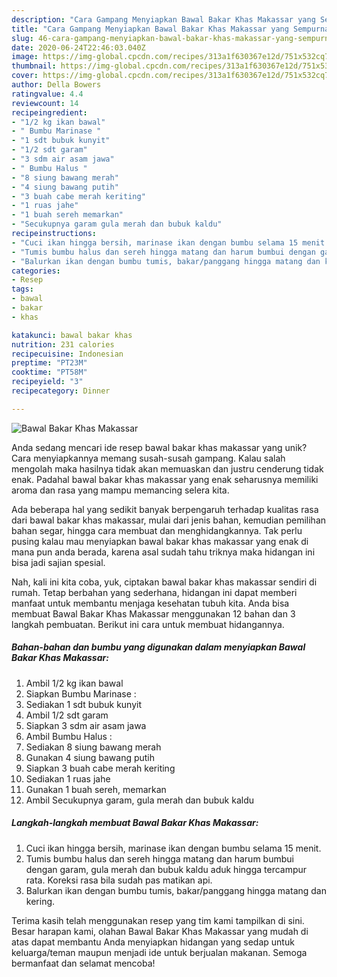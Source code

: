 ```yaml
---
description: "Cara Gampang Menyiapkan Bawal Bakar Khas Makassar yang Sempurna"
title: "Cara Gampang Menyiapkan Bawal Bakar Khas Makassar yang Sempurna"
slug: 46-cara-gampang-menyiapkan-bawal-bakar-khas-makassar-yang-sempurna
date: 2020-06-24T22:46:03.040Z
image: https://img-global.cpcdn.com/recipes/313a1f630367e12d/751x532cq70/bawal-bakar-khas-makassar-foto-resep-utama.jpg
thumbnail: https://img-global.cpcdn.com/recipes/313a1f630367e12d/751x532cq70/bawal-bakar-khas-makassar-foto-resep-utama.jpg
cover: https://img-global.cpcdn.com/recipes/313a1f630367e12d/751x532cq70/bawal-bakar-khas-makassar-foto-resep-utama.jpg
author: Della Bowers
ratingvalue: 4.4
reviewcount: 14
recipeingredient:
- "1/2 kg ikan bawal"
- " Bumbu Marinase "
- "1 sdt bubuk kunyit"
- "1/2 sdt garam"
- "3 sdm air asam jawa"
- " Bumbu Halus "
- "8 siung bawang merah"
- "4 siung bawang putih"
- "3 buah cabe merah keriting"
- "1 ruas jahe"
- "1 buah sereh memarkan"
- "Secukupnya garam gula merah dan bubuk kaldu"
recipeinstructions:
- "Cuci ikan hingga bersih, marinase ikan dengan bumbu selama 15 menit."
- "Tumis bumbu halus dan sereh hingga matang dan harum bumbui dengan garam, gula merah dan bubuk kaldu aduk hingga tercampur rata. Koreksi rasa bila sudah pas matikan api."
- "Balurkan ikan dengan bumbu tumis, bakar/panggang hingga matang dan kering."
categories:
- Resep
tags:
- bawal
- bakar
- khas

katakunci: bawal bakar khas 
nutrition: 231 calories
recipecuisine: Indonesian
preptime: "PT23M"
cooktime: "PT58M"
recipeyield: "3"
recipecategory: Dinner

---
```



![Bawal Bakar Khas Makassar](https://img-global.cpcdn.com/recipes/313a1f630367e12d/751x532cq70/bawal-bakar-khas-makassar-foto-resep-utama.jpg)

Anda sedang mencari ide resep bawal bakar khas makassar yang unik? Cara menyiapkannya memang susah-susah gampang. Kalau salah mengolah maka hasilnya tidak akan memuaskan dan justru cenderung tidak enak. Padahal bawal bakar khas makassar yang enak seharusnya memiliki aroma dan rasa yang mampu memancing selera kita.

Ada beberapa hal yang sedikit banyak berpengaruh terhadap kualitas rasa dari bawal bakar khas makassar, mulai dari jenis bahan, kemudian pemilihan bahan segar, hingga cara membuat dan menghidangkannya. Tak perlu pusing kalau mau menyiapkan bawal bakar khas makassar yang enak di mana pun anda berada, karena asal sudah tahu triknya maka hidangan ini bisa jadi sajian spesial.




Nah, kali ini kita coba, yuk, ciptakan bawal bakar khas makassar sendiri di rumah. Tetap berbahan yang sederhana, hidangan ini dapat memberi manfaat untuk membantu menjaga kesehatan tubuh kita. Anda bisa membuat Bawal Bakar Khas Makassar menggunakan 12 bahan dan 3 langkah pembuatan. Berikut ini cara untuk membuat hidangannya.

<!--inarticleads1-->

##### Bahan-bahan dan bumbu yang digunakan dalam menyiapkan Bawal Bakar Khas Makassar:

1. Ambil 1/2 kg ikan bawal
1. Siapkan  Bumbu Marinase :
1. Sediakan 1 sdt bubuk kunyit
1. Ambil 1/2 sdt garam
1. Siapkan 3 sdm air asam jawa
1. Ambil  Bumbu Halus :
1. Sediakan 8 siung bawang merah
1. Gunakan 4 siung bawang putih
1. Siapkan 3 buah cabe merah keriting
1. Sediakan 1 ruas jahe
1. Gunakan 1 buah sereh, memarkan
1. Ambil Secukupnya garam, gula merah dan bubuk kaldu




<!--inarticleads2-->

##### Langkah-langkah membuat Bawal Bakar Khas Makassar:

1. Cuci ikan hingga bersih, marinase ikan dengan bumbu selama 15 menit.
1. Tumis bumbu halus dan sereh hingga matang dan harum bumbui dengan garam, gula merah dan bubuk kaldu aduk hingga tercampur rata. Koreksi rasa bila sudah pas matikan api.
1. Balurkan ikan dengan bumbu tumis, bakar/panggang hingga matang dan kering.




Terima kasih telah menggunakan resep yang tim kami tampilkan di sini. Besar harapan kami, olahan Bawal Bakar Khas Makassar yang mudah di atas dapat membantu Anda menyiapkan hidangan yang sedap untuk keluarga/teman maupun menjadi ide untuk berjualan makanan. Semoga bermanfaat dan selamat mencoba!
